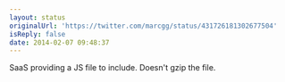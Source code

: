 ```yaml
---
layout: status
originalUrl: 'https://twitter.com/marcgg/status/431726181302677504'
isReply: false
date: 2014-02-07 09:48:37
---
```


SaaS providing a JS file to include. Doesn't gzip the file.

